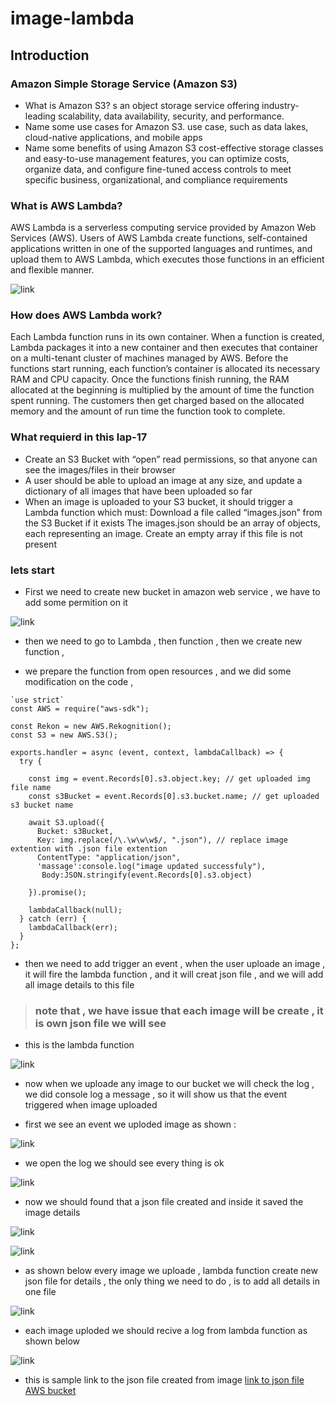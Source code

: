 # image-lambda
## Introduction 

### Amazon Simple Storage Service (Amazon S3)
* What is Amazon S3? s an object storage service offering industry-leading scalability, data availability, security, and performance.
* Name some use cases for Amazon S3. use case, such as data lakes, cloud-native applications, and mobile apps
* Name some benefits of using Amazon S3 cost-effective storage classes and easy-to-use management features, you can optimize costs, organize data, and configure fine-tuned access controls to meet specific business, organizational, and compliance requirements 

 ### What is AWS Lambda?
AWS Lambda is a serverless computing service provided by Amazon Web Services (AWS). Users of AWS Lambda create functions, self-contained applications written in one of the supported languages and runtimes, and upload them to AWS Lambda, which executes those functions in an efficient and flexible manner.

![link](./image/Screenshot%20(393).png)
 ### How does AWS Lambda work?
Each Lambda function runs in its own container. When a function is created, Lambda packages it into a new container and then executes that container on a multi-tenant cluster of machines managed by AWS. Before the functions start running, each function’s container is allocated its necessary RAM and CPU capacity. Once the functions finish running, the RAM allocated at the beginning is multiplied by the amount of time the function spent running. The customers then get charged based on the allocated memory and the amount of run time the function took to complete.

### What requierd in this lap-17
* Create an S3 Bucket with “open” read permissions, so that anyone can see the images/files in their browser
* A user should be able to upload an image at any size, and update a dictionary of all images that have been uploaded so far
* When an image is uploaded to your S3 bucket, it should trigger a Lambda function which must:
Download a file called “images.json” from the S3 Bucket if it exists
The images.json should be an array of objects, each representing an image. Create an empty array if this file is not present

### lets start 

* First we need to create new bucket in amazon web service , we have to add some permition on it 

![link](./image/Screenshot%20(380).png)

* then we need to go to Lambda , then function , then we create new function , 

* we prepare the function from open resources , and we did some modification on the code , 

````
`use strict`
const AWS = require("aws-sdk");

const Rekon = new AWS.Rekognition();
const S3 = new AWS.S3();

exports.handler = async (event, context, lambdaCallback) => {
  try {
    
    const img = event.Records[0].s3.object.key; // get uploaded img file name
    const s3Bucket = event.Records[0].s3.bucket.name; // get uploaded s3 bucket name
    
    await S3.upload({
      Bucket: s3Bucket,
      Key: img.replace(/\.\w\w\w$/, ".json"), // replace image extention with .json file extention
      ContentType: "application/json",
      'massage':console.log("image updated successfuly"),
       Body:JSON.stringify(event.Records[0].s3.object)
       
    }).promise();
    
    lambdaCallback(null);
  } catch (err) {
    lambdaCallback(err);
  }
};
````
* then we need to add trigger an event , when  the user uploade an image , it will fire the lambda function , and it will creat json file , and we will add all image details to this file 

> ### note that , we have issue that each image will be create , it is own json file we will see 

* this is the lambda function 

![link](./image/Screenshot%20(381).png)

* now when we uploade any image to our bucket we will check the log , we did console log a message , so it will show us that the event triggered when image uploaded 

* first we see an event we uploded image as shown :

![link](./image/Screenshot%20(382).png)

* we open the log we should see every thing is ok 

![link](./image/Screenshot%20(384).jpg)

* now we should found that a json file created and inside it saved the image details 

![link](./image/Screenshot%20(386).png)

![link](./image/Screenshot%20(387).png)

* as shown below every image we uploade , lambda function create new json file for details , the only thing we need to do , is to add all details in one file 

![link](./image/Screenshot%20(389).png)

* each image uploded we should recive a log from lambda function as shown below 

![link](./image/Screenshot%20(391).png)



* this is sample link to the json file created from image 
[link to json file AWS bucket](https://mytest-23.s3.us-west-1.amazonaws.com/pexels-pixabay-207580.json)
